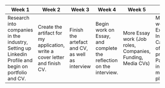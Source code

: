 
| Week 1                                                                                              | Week 2                                                                      | Week 3                                           | Week 4                                                             | Week 5                                                     | Week 6                                                                                                                                     | Week 7                                                                                                  |
| --------------------------------------------------------------------------------------------------- | --------------------------------------------------------------------------- | ------------------------------------------------ | ------------------------------------------------------------------ | ---------------------------------------------------------- | ------------------------------------------------------------------------------------------------------------------------------------------ | ------------------------------------------------------------------------------------------------------- |
| Research into companies in the industry, Setting up Linkedin Profile and begin on portfolio and CV. | Create the artifact for my application, write a cover letter and finish CV. | Finish the artefact and CV, as well as interview | Begin work on Essay, and complete the reflection on the interview. | More Essay work (Job roles, Companies, Funding, Media CVs) | More Essay work(Employers Expectations Infographic,<br>Case-studies of professionals,<br>Pathways in the industry, Social media platforms) | More Essay work(Life aspirational goals, 1-5 year plans, Analysis of skills, Plans on improving skills) |
